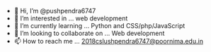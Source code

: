 - 👋 Hi, I’m @pushpendra6747
- 👀 I’m interested in ... web development
- 🌱 I’m currently learning ... Python and CSS/php/JavaScript
- 💞️ I’m looking to collaborate on ... Web development
- 📫 How to reach me ... 2018cslushpendra6747@poornima.edu.in



<!---
pushpendra6747/pushpendra6747 is a ✨ special ✨ repository because its `README.md` (this file) appears on your GitHub profile.
You can click the Preview link to take a look at your changes.
--->
